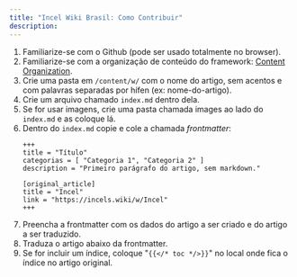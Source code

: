 ```yaml
---
title: "Incel Wiki Brasil: Como Contribuir"
description:
---
```

1. Familiarize-se com o Github (pode ser usado totalmente no browser).
2. Familiarize-se com a organização de conteúdo do framework: [Content Organization](https://gohugo.io/content-management/organization/).
3. Crie uma pasta em `/content/w/` com o nome do artigo, sem acentos e com palavras separadas por hífen (ex: nome-do-artigo).
4. Crie um arquivo chamado `index.md` dentro dela.
5. Se for usar imagens, crie uma pasta chamada images ao lado do `index.md` e as coloque lá.
6. Dentro do `index.md` copie e cole a chamada *frontmatter*: 
    ```
    +++
    title = "Título"
    categorias = [ "Categoria 1", "Categoria 2" ]
    description = "Primeiro parágrafo do artigo, sem markdown."

    [original_article]
    title = "Incel"
    link = "https://incels.wiki/w/Incel"
    +++
    ```
7. Preencha a frontmatter com os dados do artigo a ser criado e do artigo a ser traduzido.
8. Traduza o artigo abaixo da frontmatter.
9. Se for incluir um índice, coloque "`{{</* toc */>}}`" no local onde fica o índice no artigo original.